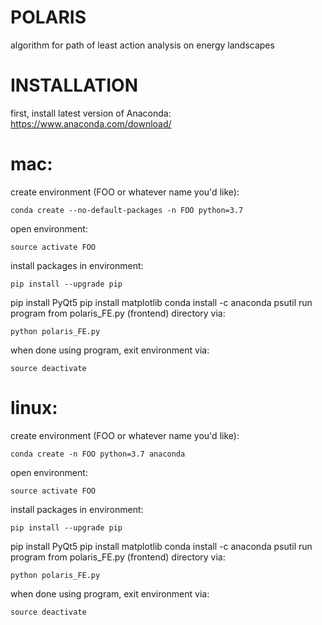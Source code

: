 # POLARIS
algorithm for path of least action analysis on energy landscapes

# INSTALLATION
first, install latest version of Anaconda: https://www.anaconda.com/download/

# mac: 
create environment (FOO or whatever name you'd like):

	conda create --no-default-packages -n FOO python=3.7
open environment:

	source activate FOO
	
install packages in environment:

	pip install --upgrade pip
  pip install PyQt5
  pip install matplotlib
  conda install -c anaconda psutil
run program from polaris_FE.py (frontend) directory via:

	python polaris_FE.py
when done using program, exit environment via:

	source deactivate
	
# linux:
create environment (FOO or whatever name you'd like):

	conda create -n FOO python=3.7 anaconda
open environment:

	source activate FOO
	
install packages in environment:

	pip install --upgrade pip
  pip install PyQt5
  pip install matplotlib
  conda install -c anaconda psutil
run program from polaris_FE.py (frontend) directory via:

	python polaris_FE.py
when done using program, exit environment via:

	source deactivate
